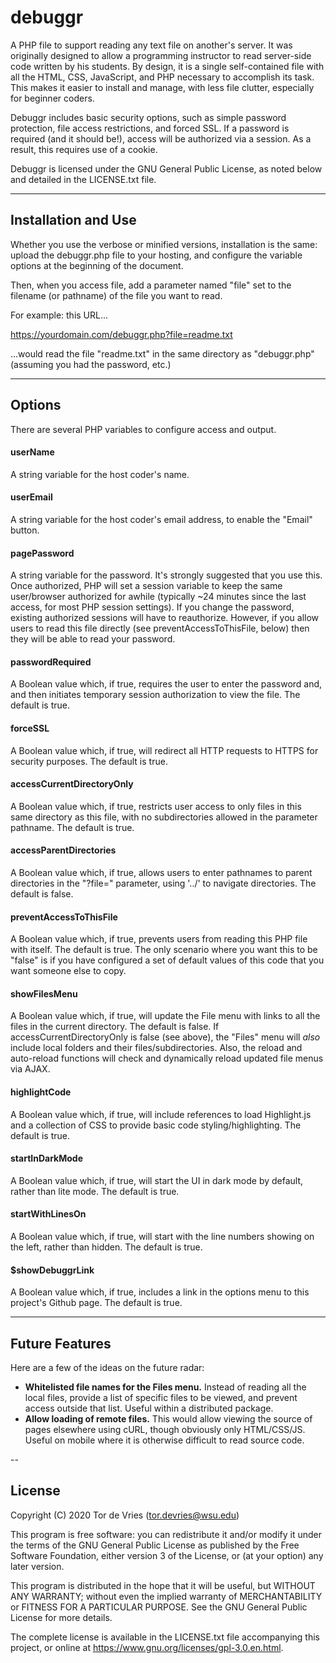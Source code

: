 # debuggr
A PHP file to support reading any text file on another's server.  It was originally designed to allow a programming instructor to read server-side code written by his students. 
By design, it is a single self-contained file with all the HTML, CSS, JavaScript, and PHP necessary to accomplish its task. This makes it easier to install and manage, with less file clutter, especially for beginner coders.

Debuggr includes basic security options, such as simple password protection, file access restrictions, and forced SSL. If a password is required (and it should be!), access will be authorized via a session. As a result, this requires use of a cookie. 

Debuggr is licensed under the GNU General Public License, as noted below and detailed in the LICENSE.txt file.

---
## Installation and Use
Whether you use the verbose or minified versions, installation is the same: upload the debuggr.php file to your hosting, and configure the variable options at the beginning of the document.

Then, when you access file, add a parameter named "file" set to the filename (or pathname) of the file you want to read.

For example: this URL...

https://yourdomain.com/debuggr.php?file=readme.txt

...would read the file "readme.txt" in the same directory as "debuggr.php" (assuming you had the password, etc.)

---
## Options
There are several PHP variables to configure access and output.

#### userName
A string variable for the host coder's name.

#### userEmail
A string variable for the host coder's email address, to enable the "Email" button.

#### pagePassword
A string variable for the password. It's strongly suggested that you use this. Once authorized, PHP will set a session variable to keep the same user/browser authorized for awhile (typically ~24 minutes since the last access, for most PHP session settings). If you change the password, existing authorized sessions will have to reauthorize. However, if you allow users to read this file directly (see preventAccessToThisFile, below) then they will be able to read your password.

#### passwordRequired
A Boolean value which, if true, requires the user to enter the password and, and then initiates temporary session authorization to view the file. The default is true.

#### forceSSL
A Boolean value which, if true, will redirect all HTTP requests to HTTPS for security purposes. The default is true.

#### accessCurrentDirectoryOnly
A Boolean value which, if true, restricts user access to only files in this same directory as this file, with no subdirectories allowed in the parameter pathname. The default is true.

#### accessParentDirectories
A Boolean value which, if true, allows users to enter pathnames to parent directories in the "?file=" parameter, using '../' to navigate directories. The default is false.

#### preventAccessToThisFile
A Boolean value which, if true, prevents users from reading this PHP file with itself. The default is true. The only scenario where you want this to be "false" is if you have configured a set of default values of this code that you want someone else to copy.

#### showFilesMenu
A Boolean value which, if true, will update the File menu with links to all the files in the current directory. The default is false. If accessCurrentDirectoryOnly is false (see above), the "Files" menu will _also_ include local folders and their files/subdirectories. Also, the reload and auto-reload functions will check and dynamically reload updated file menus via AJAX.

#### highlightCode
A Boolean value which, if true, will include references to load Highlight.js and a collection of CSS to provide basic code styling/highlighting. The default is true.

#### startInDarkMode
A Boolean value which, if true, will start the UI in dark mode by default, rather than lite mode. The default is true.

#### startWithLinesOn
A Boolean value which, if true, will start with the line numbers showing on the left, rather than hidden. The default is true.

#### $showDebuggrLink
A Boolean value which, if true, includes a link in the options menu to this project's Github page. The default is true.

---
## Future Features

Here are a few of the ideas on the future radar:
- **Whitelisted file names for the Files menu.** Instead of reading all the local files, provide a list of specific files to be viewed, and prevent access outside that list. Useful within a distributed package.
- **Allow loading of remote files.** This would allow viewing the source of pages elsewhere using cURL, though obviously only HTML/CSS/JS. Useful on mobile where it is otherwise difficult to read source code.

--
## License

Copyright (C) 2020 Tor de Vries (tor.devries@wsu.edu)

This program is free software: you can redistribute it and/or modify it under the terms of the 
GNU General Public License as published by the Free Software Foundation, either version 3 of 
the License, or (at your option) any later version.

This program is distributed in the hope that it will be useful, but WITHOUT ANY WARRANTY; 
without even the implied warranty of MERCHANTABILITY or FITNESS FOR A PARTICULAR PURPOSE. See the GNU General Public License for more details.

The complete license is available in the LICENSE.txt file accompanying this project, or online
at <https://www.gnu.org/licenses/gpl-3.0.en.html>.